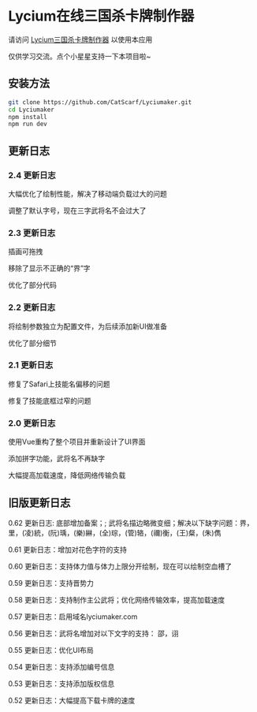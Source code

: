 # Lycium在线三国杀卡牌制作器

请访问 [Lycium三国杀卡牌制作器](https://lyciumaker.com/) 以使用本应用

仅供学习交流。点个小星星支持一下本项目啦~

## 安装方法

```bash
git clone https://github.com/CatScarf/Lyciumaker.git
cd Lyciumaker
npm install
npm run dev
```

## 更新日志

### 2.4 更新日志

大幅优化了绘制性能，解决了移动端负载过大的问题

调整了默认字号，现在三字武将名不会过大了

### 2.3 更新日志

插画可拖拽

移除了显示不正确的“界”字

优化了部分代码

### 2.2 更新日志

将绘制参数独立为配置文件，为后续添加新UI做准备

优化了部分细节

### 2.1 更新日志

修复了Safari上技能名偏移的问题

修复了技能底框过窄的问题

### 2.0 更新日志

使用Vue重构了整个项目并重新设计了UI界面

添加拼字功能，武将名不再缺字

大幅提高加载速度，降低网络传输负载

## 旧版更新日志

0.62 更新日志: 底部增加备案；; 武将名描边略微变细；解决以下缺字问题：界，里，(凌)統，(阮)瑀，(樂)綝，(全)琮，(管)辂，(禰)衡，(王)粲，(朱)儁

0.61 更新日志：增加对花色字符的支持

0.60 更新日志：支持体力值与体力上限分开绘制，现在可以绘制空血槽了

0.59 更新日志：支持晋势力

0.58 更新日志：支持制作主公武将；优化网络传输效率，提高加载速度

0.57 更新日志：启用域名lyciumaker.com

0.56 更新日志：武将名增加对以下文字的支持： 邵，诩

0.55 更新日志：优化UI布局

0.54 更新日志：支持添加编号信息

0.53 更新日志：支持添加版权信息

0.52 更新日志：大幅提高下载卡牌的速度